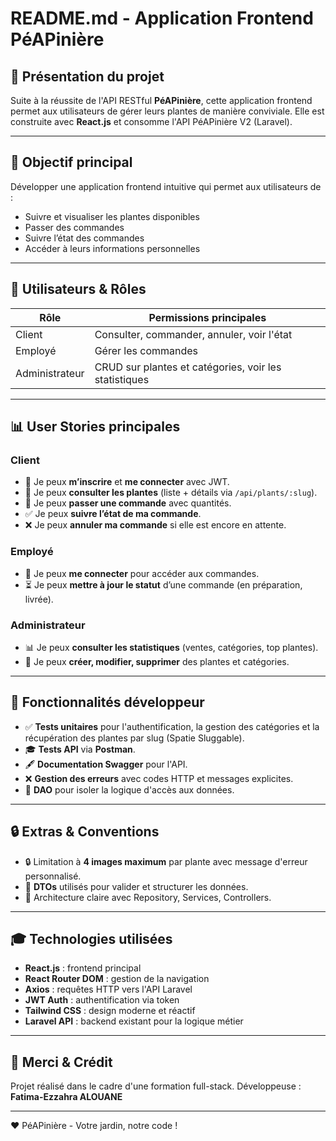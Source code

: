 # README.md - Application Frontend PéAPinière

## 🌱 Présentation du projet

Suite à la réussite de l'API RESTful **PéAPinière**, cette application frontend permet aux utilisateurs de gérer leurs plantes de manière conviviale. Elle est construite avec **React.js** et consomme l'API PéAPinière V2 (Laravel).

---

## 🚀 Objectif principal

Développer une application frontend intuitive qui permet aux utilisateurs de :
- Suivre et visualiser les plantes disponibles
- Passer des commandes
- Suivre l’état des commandes
- Accéder à leurs informations personnelles

---

## 👤 Utilisateurs & Rôles

| Rôle        | Permissions principales |
|--------------|--------------------------|
| Client       | Consulter, commander, annuler, voir l'état |
| Employé     | Gérer les commandes       |
| Administrateur | CRUD sur plantes et catégories, voir les statistiques |

---

## 📊 User Stories principales

### Client
- 🔐 Je peux **m’inscrire** et **me connecter** avec JWT.
- 🌿 Je peux **consulter les plantes** (liste + détails via `/api/plants/:slug`).
- 🛂 Je peux **passer une commande** avec quantités.
- ✅ Je peux **suivre l’état de ma commande**.
- ❌ Je peux **annuler ma commande** si elle est encore en attente.

### Employé
- 🛌 Je peux **me connecter** pour accéder aux commandes.
- ⏳ Je peux **mettre à jour le statut** d’une commande (en préparation, livrée).

### Administrateur
- 📊 Je peux **consulter les statistiques** (ventes, catégories, top plantes).
- 🌾 Je peux **créer, modifier, supprimer** des plantes et catégories.

---

## 📅 Fonctionnalités développeur

- ✅ **Tests unitaires** pour l'authentification, la gestion des catégories et la récupération des plantes par slug (Spatie Sluggable).
- 🎓 **Tests API** via **Postman**.
- 🖋️ **Documentation Swagger** pour l'API.
- ❌ **Gestion des erreurs** avec codes HTTP et messages explicites.
- 💪 **DAO** pour isoler la logique d'accès aux données.

---

## 🔒 Extras & Conventions

- 🔒 Limitation à **4 images maximum** par plante avec message d'erreur personnalisé.
- 🚧 **DTOs** utilisés pour valider et structurer les données.
- 🔧 Architecture claire avec Repository, Services, Controllers.

---

## 🎓 Technologies utilisées

- **React.js** : frontend principal
- **React Router DOM** : gestion de la navigation
- **Axios** : requêtes HTTP vers l'API Laravel
- **JWT Auth** : authentification via token
- **Tailwind CSS** : design moderne et réactif
- **Laravel API** : backend existant pour la logique métier

---

## 💚 Merci & Crédit

Projet réalisé dans le cadre d'une formation full-stack.
Développeuse : **Fatima-Ezzahra ALOUANE**

---

❤️ PéAPinière - Votre jardin, notre code !

